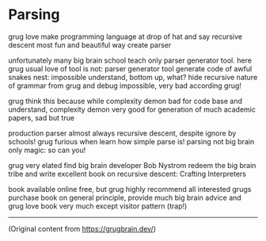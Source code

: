 # Parsing

grug love make programming language at drop of hat and say recursive descent most fun and beautiful
way create parser

unfortunately many big brain school teach only parser generator tool. here grug usual love of tool
is not: parser generator tool generate code of awful snakes nest: impossible understand, bottom up,
what? hide recursive nature of grammar from grug and debug impossible, very bad according grug!

grug think this because while complexity demon bad for code base and understand, complexity demon
very good for generation of much academic papers, sad but true

production parser almost always recursive descent, despite ignore by schools! grug furious when
learn how simple parse is! parsing not big brain only magic: so can you!

grug very elated find big brain developer Bob Nystrom redeem the big brain tribe and write excellent
book on recursive descent: Crafting Interpreters

book available online free, but grug highly recommend all interested grugs purchase book on general
principle, provide much big brain advice and grug love book very much except visitor pattern (trap!)

---

(Original content from https://grugbrain.dev/)
